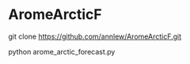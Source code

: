# AromeArcticF

git clone https://github.com/annlew/AromeArcticF.git

python arome_arctic_forecast.py
